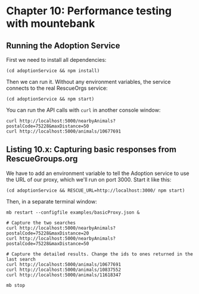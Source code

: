 # Chapter 10: Performance testing with mountebank

## Running the Adoption Service

First we need to install all dependencies:

````
(cd adoptionService && npm install)
````

Then we can run it. Without any environment variables, the service connects to the
real RescueOrgs service:

````
(cd adoptionService && npm start)
````

You can run the API calls with `curl` in another console window:

````
curl http://localhost:5000/nearbyAnimals?postalCode=75228&maxDistance=50
curl http://localhost:5000/animals/10677691
````

## Listing 10.x: Capturing basic responses from RescueGroups.org

We have to add an environment variable to tell the Adoption service to use the URL of our proxy,
which we'll run on port 3000. Start it like this:

````
(cd adoptionService && RESCUE_URL=http://localhost:3000/ npm start)
````

Then, in a separate terminal window:

````
mb restart --configfile examples/basicProxy.json &

# Capture the two searches
curl http://localhost:5000/nearbyAnimals?postalCode=75228&maxDistance=20
curl http://localhost:5000/nearbyAnimals?postalCode=75228&maxDistance=50

# Capture the detailed results. Change the ids to ones returned in the last search
curl http://localhost:5000/animals/10677691
curl http://localhost:5000/animals/10837552
curl http://localhost:5000/animals/11618347

mb stop
````
